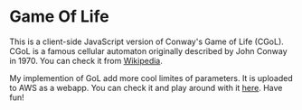 # Game Of Life

This is a client-side JavaScript version of Conway's Game of Life (CGoL). CGoL is a famous cellular automaton originally described by John Conway in 1970. You can check it from [Wikipedia](https://en.wikipedia.org/wiki/Conway%27s_Game_of_Life).

My implemention of GoL add more cool limites of parameters. It is uploaded to AWS as a webapp. You can check it and play around with it [here](http://gamehongkun.com.s3-website-us-east-1.amazonaws.com/). Have fun!